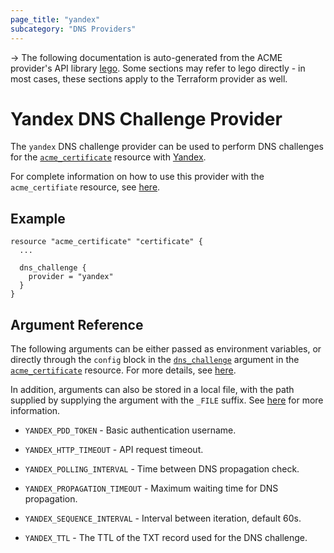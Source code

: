 ```yaml
---
page_title: "yandex"
subcategory: "DNS Providers"
---
```


-> The following documentation is auto-generated from the ACME
provider's API library [lego](https://go-acme.github.io/lego/).  Some
sections may refer to lego directly - in most cases, these sections
apply to the Terraform provider as well.

# Yandex DNS Challenge Provider

The `yandex` DNS challenge provider can be used to perform DNS challenges for
the [`acme_certificate`][resource-acme-certificate] resource with
[Yandex](https://yandex.com/).

[resource-acme-certificate]: ../resources/certificate.md

For complete information on how to use this provider with the `acme_certifiate`
resource, see [here][resource-acme-certificate-dns-challenges].

[resource-acme-certificate-dns-challenges]: ../resources/certificate.md#using-dns-challenges

## Example

```hcl
resource "acme_certificate" "certificate" {
  ...

  dns_challenge {
    provider = "yandex"
  }
}
```
## Argument Reference

The following arguments can be either passed as environment variables, or
directly through the `config` block in the
[`dns_challenge`][resource-acme-certificate-dns-challenge-arg] argument in the
[`acme_certificate`][resource-acme-certificate] resource. For more details, see
[here][resource-acme-certificate-dns-challenges].

[resource-acme-certificate-dns-challenge-arg]: ../resources/certificate.md#dns_challenge

In addition, arguments can also be stored in a local file, with the path
supplied by supplying the argument with the `_FILE` suffix. See
[here][acme-certificate-file-arg-example] for more information.

[acme-certificate-file-arg-example]: ../resources/certificate.md#using-variable-files-for-provider-arguments

* `YANDEX_PDD_TOKEN` - Basic authentication username.

* `YANDEX_HTTP_TIMEOUT` - API request timeout.
* `YANDEX_POLLING_INTERVAL` - Time between DNS propagation check.
* `YANDEX_PROPAGATION_TIMEOUT` - Maximum waiting time for DNS propagation.
* `YANDEX_SEQUENCE_INTERVAL` - Interval between iteration, default 60s.
* `YANDEX_TTL` - The TTL of the TXT record used for the DNS challenge.


